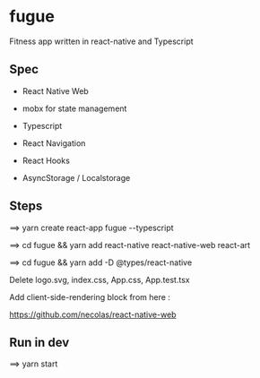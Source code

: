 # fugue

Fitness app written in react-native and Typescript

## Spec

- React Native Web

- mobx for state management

- Typescript

- React Navigation

- React Hooks

- AsyncStorage / Localstorage

## Steps

==> yarn create react-app fugue --typescript


==> cd fugue && yarn add react-native react-native-web react-art


==> cd fugue && yarn add -D @types/react-native

Delete logo.svg, index.css, App.css, App.test.tsx


Add client-side-rendering block from here : 

https://github.com/necolas/react-native-web


## Run in dev

==> yarn start